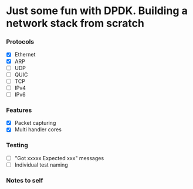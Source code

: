 # Just some fun with DPDK. Building a network stack from scratch


### Protocols

- [X] Ethernet
- [X] ARP
- [ ] UDP
- [ ] QUIC
- [ ] TCP
- [ ] IPv4
- [ ] IPv6

### Features

- [x] Packet capturing
- [x] Multi handler cores
 
### Testing

- [ ] "Got xxxxx Expected xxx" messages
- [ ] Individual test naming

### Notes to self


